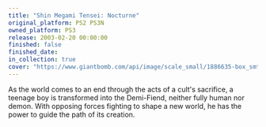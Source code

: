 ```yaml
---
title: "Shin Megami Tensei: Nocturne"
original_platform: PS2 PS3N
owned_platform: PS3
release: 2003-02-20 00:00:00
finished: false
finished_date: 
in_collection: true
cover: "https://www.giantbomb.com/api/image/scale_small/1886635-box_smtn.png"
---
```


As the world comes to an end through the acts of a cult's sacrifice, a teenage boy is transformed into the Demi-Fiend, neither fully human nor demon.  With opposing forces fighting to shape a new world, he has the power to guide the path of its creation.

